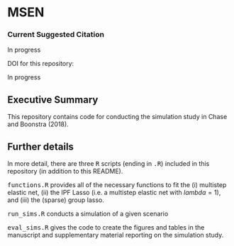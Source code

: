 # MSEN

### Current Suggested Citation

In progress

DOI for this repository:

In progress

## Executive Summary

This repository contains code for conducting the simulation study in Chase and Boonstra (2018). 

## Further details

In more detail, there are three <samp>R</samp> scripts (ending in  <samp>.R</samp>) included in this repository (in addition to this README). 

<samp>functions.R</samp> provides all of the necessary functions to fit the (i) multistep elastic net, (ii) the IPF Lasso (i.e. a multistep elastic net with $lambda = 1$), and (iii) the (sparse) group lasso. 

<samp>run_sims.R</samp> conducts a simulation of a given scenario 

<samp>eval_sims.R</samp> gives the code to create the figures and tables in the manuscript and supplementary material reporting on the simulation study. 

